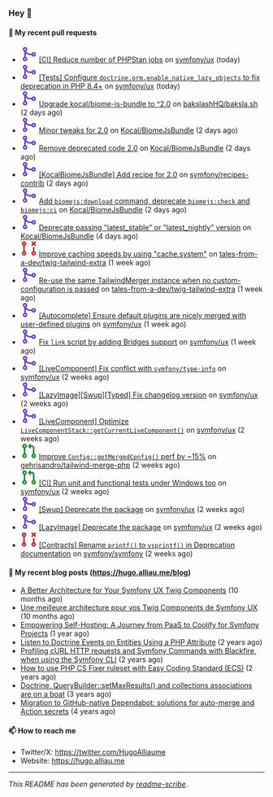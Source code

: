 ### Hey 👋

#### 👷 My recent pull requests

- ![](./assets/pr-merged.svg) [[CI] Reduce number of PHPStan jobs](https://github.com/symfony/ux/pull/2852) on [symfony/ux](https://github.com/symfony/ux) (today)
- ![](./assets/pr-merged.svg) [[Tests] Configure `doctrine.orm.enable_native_lazy_objects` to fix deprecation in PHP 8.4&#43;](https://github.com/symfony/ux/pull/2851) on [symfony/ux](https://github.com/symfony/ux) (today)
- ![](./assets/pr-merged.svg) [Upgrade kocal/biome-js-bundle to ^2.0](https://github.com/bakslashHQ/baksla.sh/pull/96) on [bakslashHQ/baksla.sh](https://github.com/bakslashHQ/baksla.sh) (2 days ago)
- ![](./assets/pr-merged.svg) [Minor tweaks for 2.0](https://github.com/Kocal/BiomeJsBundle/pull/31) on [Kocal/BiomeJsBundle](https://github.com/Kocal/BiomeJsBundle) (2 days ago)
- ![](./assets/pr-merged.svg) [Remove deprecated code 2.0](https://github.com/Kocal/BiomeJsBundle/pull/30) on [Kocal/BiomeJsBundle](https://github.com/Kocal/BiomeJsBundle) (2 days ago)
- ![](./assets/pr-merged.svg) [[KocalBiomeJsBundle] Add recipe for 2.0](https://github.com/symfony/recipes-contrib/pull/1822) on [symfony/recipes-contrib](https://github.com/symfony/recipes-contrib) (2 days ago)
- ![](./assets/pr-merged.svg) [Add `biomejs:download` command, deprecate `biomejs:check` and `biomejs:ci`](https://github.com/Kocal/BiomeJsBundle/pull/29) on [Kocal/BiomeJsBundle](https://github.com/Kocal/BiomeJsBundle) (2 days ago)
- ![](./assets/pr-merged.svg) [Deprecate passing &#34;latest_stable&#34; or &#34;latest_nightly&#34; version](https://github.com/Kocal/BiomeJsBundle/pull/28) on [Kocal/BiomeJsBundle](https://github.com/Kocal/BiomeJsBundle) (4 days ago)
- ![](./assets/pr-closed.svg) [Improve caching speeds by using &#34;cache.system&#34;](https://github.com/tales-from-a-dev/twig-tailwind-extra/pull/18) on [tales-from-a-dev/twig-tailwind-extra](https://github.com/tales-from-a-dev/twig-tailwind-extra) (1 week ago)
- ![](./assets/pr-merged.svg) [Re-use the same TailwindMerger instance when no custom-configuration is passed](https://github.com/tales-from-a-dev/twig-tailwind-extra/pull/17) on [tales-from-a-dev/twig-tailwind-extra](https://github.com/tales-from-a-dev/twig-tailwind-extra) (1 week ago)
- ![](./assets/pr-merged.svg) [[Autocomplete] Ensure default plugins are nicely merged with user-defined plugins](https://github.com/symfony/ux/pull/2841) on [symfony/ux](https://github.com/symfony/ux) (1 week ago)
- ![](./assets/pr-merged.svg) [Fix `link` script by adding Bridges support](https://github.com/symfony/ux/pull/2839) on [symfony/ux](https://github.com/symfony/ux) (1 week ago)
- ![](./assets/pr-merged.svg) [[LiveComponent] Fix conflict with `symfony/type-info`](https://github.com/symfony/ux/pull/2828) on [symfony/ux](https://github.com/symfony/ux) (2 weeks ago)
- ![](./assets/pr-merged.svg) [[LazyImage][Swup][Typed] Fix changelog version](https://github.com/symfony/ux/pull/2823) on [symfony/ux](https://github.com/symfony/ux) (2 weeks ago)
- ![](./assets/pr-merged.svg) [[LiveComponent] Optimize `LiveComponentStack::getCurrentLiveComponent()`](https://github.com/symfony/ux/pull/2821) on [symfony/ux](https://github.com/symfony/ux) (2 weeks ago)
- ![](./assets/pr-open.svg) [Improve `Config::getMergedConfig()` perf by ~15%](https://github.com/gehrisandro/tailwind-merge-php/pull/19) on [gehrisandro/tailwind-merge-php](https://github.com/gehrisandro/tailwind-merge-php) (2 weeks ago)
- ![](./assets/pr-open.svg) [[CI] Run unit and functional tests under Windows too](https://github.com/symfony/ux/pull/2816) on [symfony/ux](https://github.com/symfony/ux) (2 weeks ago)
- ![](./assets/pr-merged.svg) [[Swup] Deprecate the package](https://github.com/symfony/ux/pull/2814) on [symfony/ux](https://github.com/symfony/ux) (2 weeks ago)
- ![](./assets/pr-merged.svg) [[LazyImage] Deprecate the package](https://github.com/symfony/ux/pull/2813) on [symfony/ux](https://github.com/symfony/ux) (2 weeks ago)
- ![](./assets/pr-closed.svg) [[Contracts] Rename `printf()` to `vsprintf()` in Deprecation documentation](https://github.com/symfony/symfony/pull/60622) on [symfony/symfony](https://github.com/symfony/symfony) (2 weeks ago)

#### 📜 My recent blog posts (https://hugo.alliau.me/blog)

- [A Better Architecture for Your Symfony UX Twig Components](https://hugo.alliau.me/blog/posts/a-better-architecture-for-your-symfony-ux-twig-components) (10 months ago)
- [Une meilleure architecture pour vos Twig Components de Symfony UX](https://hugo.alliau.me/blog/posts/une-meilleure-architecture-pour-vous-twig-components-de-symfony-ux) (10 months ago)
- [Empowering Self-Hosting: A Journey from PaaS to Coolify for Symfony Projects](https://hugo.alliau.me/blog/posts/empowering-self-hosting-a-journey-from-paas-to-coolify-for-symfony-projects) (1 year ago)
- [Listen to Doctrine Events on Entities Using a PHP Attribute](https://hugo.alliau.me/blog/posts/2023-11-12-listen-to-doctrine-events-on-entities-using-a-php-attribute) (2 years ago)
- [Profiling cURL HTTP requests and Symfony Commands with Blackfire, when using the Symfony CLI](https://hugo.alliau.me/blog/posts/2023-10-21-profiling-curl-http-requests-and-symfony-commands-with-blackfire-when-using-the-symfony-cli) (2 years ago)
- [How to use PHP CS Fixer ruleset with Easy Coding Standard (ECS)](https://hugo.alliau.me/blog/posts/2023-07-19-how-to-use-php-cs-fixer-ruleset-with-easy-coding-standard) (2 years ago)
- [Doctrine, QueryBuilder::setMaxResults() and collections associations are on a boat](https://hugo.alliau.me/blog/posts/2022-01-07-doctrine-querybuilder-setmaxresults-and-collections-associations-are-on-a-boat) (3 years ago)
- [Migration to GitHub-native Dependabot: solutions for auto-merge and Action secrets](https://hugo.alliau.me/blog/posts/2021-05-04-migration-to-github-native-dependabot-solutions-for-auto-merge-and-action-secrets) (4 years ago)

#### 📫 How to reach me

- Twitter/X: https://twitter.com/HugoAlliaume
- Website: https://hugo.alliau.me

---

_This README has been generated by [readme-scribe](https://github.com/muesli/readme-scribe/)_.

